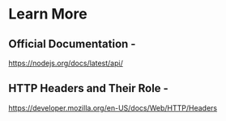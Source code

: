 # Learn More

## Official Documentation -
https://nodejs.org/docs/latest/api/

## HTTP Headers and Their Role -
https://developer.mozilla.org/en-US/docs/Web/HTTP/Headers
